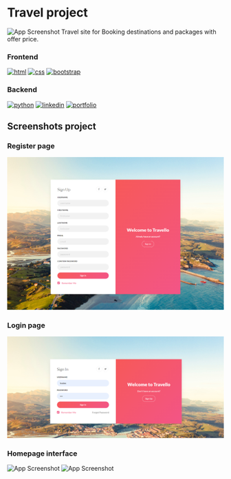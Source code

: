 # Travel project

![App Screenshot](https://github.com/athulpython/travelproject-/blob/master/screeshot/Screenshot%20(52).png?raw=true)
Travel site for Booking destinations and packages with offer price.

### Frontend


[![html](https://img.shields.io/twitter/url?label=Html&logo=HTML5&style=for-the-badge&url=https%3A%2F%2Fwww.w3schools.com%2Fhtml%2F)](https://www.w3schools.com/html/)  [![css](https://img.shields.io/twitter/url?label=Css&logo=CSS3&logoColor=blue&style=for-the-badge&url=https%3A%2F%2Fwww.w3schools.com%2Fcss%2F)](https://www.w3schools.com/css/)  [![bootstrap](https://img.shields.io/twitter/url?label=bootstrap&logo=bootstrap&logoColor=white&style=for-the-badge&url=https%3A%2F%2Fgetbootstrap.com%2F)](https://getbootstrap.com/)


### Backend
[![python](https://img.shields.io/twitter/url?label=Python&logo=Python&style=for-the-badge&url=https%3A%2F%2Fwww.python.org%2F)](https://www.python.org/) 
[![linkedin](https://img.shields.io/twitter/url?label=django&logo=django&logoColor=white&style=for-the-badge&url=https%3A%2F%2Fwww.djangoproject.com%2F)](https://www.djangoproject.com/)   [![portfolio](https://img.shields.io/twitter/url?label=postgresql&logo=postgresql&logoColor=white&style=for-the-badge&url=https%3A%2F%2Fwww.postgresql.org%2F)](https://www.postgresql.org/)





## Screenshots project

### Register page
![App Screenshot](https://github.com/athulpython/Travel-project/blob/master/screeshot/screencapture-127-0-0-1-8000-accounts-register-2022-12-22-16_11_24.png?raw=true)

### Login page

![App Screenshot](https://github.com/athulpython/Travel-project/blob/master/screeshot/Screenshot%20(111).png?raw=true)

### Homepage interface

![App Screenshot](https://github.com/athulpython/travelproject-/blob/master/screeshot/screencapture-127-0-0-1-8000-2022-10-09-14_18_08.png?raw=true)
![App Screenshot](https://github.com/athulpython/travelproject-/blob/master/screeshot/screencapture-127-0-0-1-8000-2022-10-09-14_11_51.png?raw=true)



